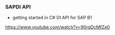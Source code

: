 ### SAPDI API
- getting started in C# DI API for SAP B1


https://www.youtube.com/watch?v=90rgDcMfZe0
